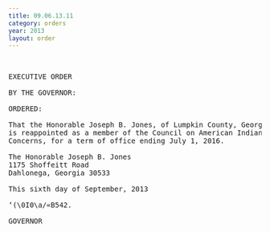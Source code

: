 ```yaml
---
title: 09.06.13.11
category: orders
year: 2013
layout: order
---
```


<pre> 

EXECUTIVE ORDER

BY THE GOVERNOR:

ORDERED:

That the Honorable Joseph B. Jones, of Lumpkin County, Georgia,
is reappointed as a member of the Council on American Indian
Concerns, for a term of office ending July 1, 2016.

The Honorable Joseph B. Jones
1175 Shoffeitt Road
Dahlonega, Georgia 30533

This sixth day of September, 2013

‘(\0I0\a/«B542.

GOVERNOR

</pre>
